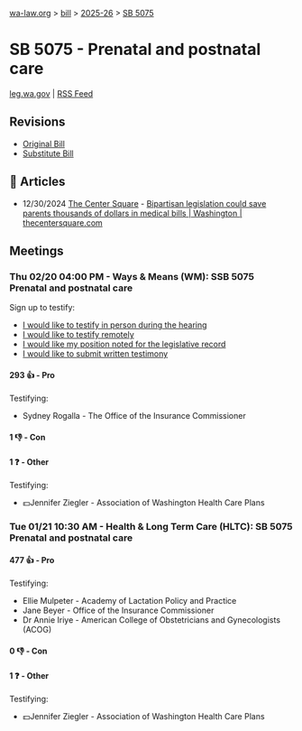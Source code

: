 [wa-law.org](/) > [bill](/bill/) > [2025-26](/bill/2025-26/) > [SB 5075](/bill/2025-26/sb/5075/)

# SB 5075 - Prenatal and postnatal care
[leg.wa.gov](https://app.leg.wa.gov/billsummary?BillNumber=5075&Year=2025&Initiative=false) | [RSS Feed](./rss.xml)

## Revisions
* [Original Bill](1/)
* [Substitute Bill](S/)

## 📰 Articles
* 12/30/2024 [The Center Square](/org/the_center_square/) - [Bipartisan legislation could save parents thousands of dollars in medical bills | Washington | thecentersquare.com](https://www.thecentersquare.com/washington/article_678d0754-c6e3-11ef-b4a5-674e04724042.html#:~:text=Senate%20Bill%205075)

## Meetings
### Thu 02/20 04:00 PM - Ways & Means (WM): SSB 5075 Prenatal and postnatal care
Sign up to testify:
* [I would like to testify in person during the hearing](https://app.leg.wa.gov/csi/Testifier/Add?chamber=House&mId=32797&aId=164717&caId=26029&tId=1)
* [I would like to testify remotely](https://app.leg.wa.gov/csi/Testifier/Add?chamber=House&mId=32797&aId=164717&caId=26029&tId=2)
* [I would like my position noted for the legislative record](https://app.leg.wa.gov/csi/Testifier/Add?chamber=House&mId=32797&aId=164717&caId=26029&tId=3)
* [I would like to submit written testimony](https://app.leg.wa.gov/csi/Testifier/Add?chamber=House&mId=32797&aId=164717&caId=26029&tId=4)

#### 293 👍 - Pro
Testifying:
* Sydney Rogalla - The Office of the Insurance Commissioner

#### 1 👎 - Con

#### 1 ❓ - Other
Testifying:
* 💵Jennifer Ziegler - Association of Washington Health Care Plans

### Tue 01/21 10:30 AM - Health & Long Term Care (HLTC): SB 5075 Prenatal and postnatal care
#### 477 👍 - Pro
Testifying:
* Ellie Mulpeter - Academy of Lactation Policy and Practice
* Jane Beyer - Office of the Insurance Commissioner
* Dr Annie Iriye - American College of Obstetricians and Gynecologists (ACOG)

#### 0 👎 - Con

#### 1 ❓ - Other
Testifying:
* 💵Jennifer Ziegler - Association of Washington Health Care Plans
